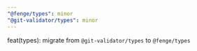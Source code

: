```yaml
---
"@fenge/types": minor
"@git-validator/types": minor
---
```


feat(types): migrate from `@git-validator/types` to `@fenge/types`
